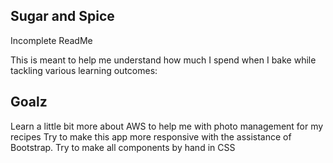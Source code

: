 ## Sugar and Spice

Incomplete ReadMe

This is meant to help me understand how much I spend when I bake while tackling various learning outcomes:

## Goalz

Learn a little bit more about AWS to help me with photo management for my recipes
Try to make this app more responsive with the assistance of Bootstrap.
Try to make all components by hand in CSS


